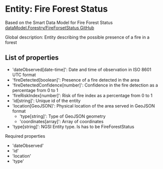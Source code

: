 # Entity: Fire Forest Status

Based on the Smart Data Model for Fire Forest Status
[dataModel.Forestry/FireForsetStatus GitHub](https://github.com/smart-data-models/dataModel.Forestry/tree/master/FireForsetStatus)

Global description: Entity describing the possible presence of a fire in a forest

## List of properties

- 'dateObserved[date-time]': Date and time of observation in ISO 8601 UTC format
- 'fireDetected[boolean]': Presence of a fire detected in the area
- 'fireDetectedConfidence[number]': Confidence in the fire detection as a percentage from 0 to 1
- 'fireRiskIndex[number]': Risk of fire index as a percentage from 0 to 1
- 'id[string]': Unique id of the entity
- 'location[GeoJSON]': Physical location of the area served in GeoJSON format
    - 'type[string]': Type of GeoJSON geometry
    - 'coordinates[array]': Array of coordinates
- 'type[string]': NGSI Entity type. Is has to be FireForestStatus

Required properties

- 'dateObserved'
- 'id'
- 'location'
- 'type'

